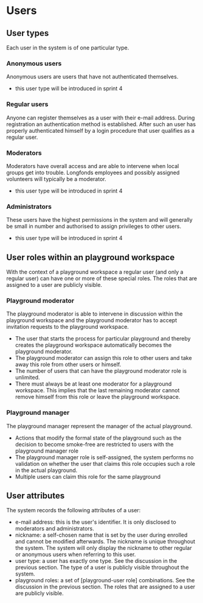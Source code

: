 # Users

## User types
Each user in the system is of one particular type.

### Anonymous users
Anonymous users are users that have not authenticated themselves.
- this user type will be introduced in sprint 4

### Regular users
Anyone can register themselves as a user with their e-mail address. During
registration an authentication method is established. After such an user
has properly authenticated himself by a login procedure that user qualifies
as a regular user.

### Moderators
Moderators have overall access and are able to intervene when local groups
get into trouble. Longfonds employees and possibly assigned volunteers will
typically be a moderator.
- this user type will be introduced in sprint 4

### Administrators
These users have the highest permissions in the system and will generally be
small in number and authorised to assign privileges to other users.
- this user type will be introduced in sprint 4


## User roles within an playground workspace
With the context of a playground workspace a regular user (and only a regular user)
can have one or more of these special roles. The roles that are assigned to a user
are publicly visible.

### Playground moderator
The playground moderator is able to intervene in discussion within the playground
workspace and the playground moderator has to accept invitation requests to the
playground workspace.
- The user that starts the process for particular playground and thereby creates the
playground workspace automatically becomes the playground moderator.
- The playground moderator can assign this role to other users and take away this
role from other users or himself.
- The number of users that can have the playground moderator role is unlimited.
- There must always be at least one moderator for a playground workspace. This implies
that the last remaining moderator cannot remove himself from this role or leave the
playground workspace.

### Playground manager
The playground manager represent the manager of the actual playground.
- Actions that modify the formal state of the playground such as the decision to become
smoke-free are restricted to users with the playground manager role
- The playground manager role is self-assigned, the system performs no validation on whether
the user that claims this role occupies such a role in the actual playground.
- Multiple users can claim this role for the same playground

## User attributes
The system records the following attributes of a user:
- e-mail address: this is the user's identifier. It is only disclosed to moderators and administrators.
- nickname: a self-chosen name that is set by the user during enrolled and cannot be modified afterwards.
The nickname is unique throughout the system. The system will only display the nickname to other regular or
anonymous users when referring to this user.
- user type: a user has exactly one type. See the discussion in the previous section. The type of a user is publicly
visible throughout the system.
- playground roles: a set of [playground-user role] combinations. See the discussion in the previous section. The roles that are assigned to a user
are publicly visible.

